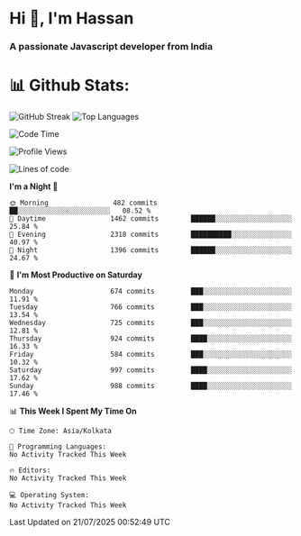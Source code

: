 # Hi 👋, I'm Hassan
### A passionate Javascript developer from India


# 📊 Github Stats:
![GitHub Streak](https://github-readme-streak-stats.herokuapp.com/?user=codeblooded47&theme=dracula&hide_border=false)
![Top Languages](https://github-readme-stats.vercel.app/api/top-langs/?username=codeblooded47&layout=compact&theme=dracula)



<!--START_SECTION:waka-->
![Code Time](http://img.shields.io/badge/Code%20Time-883%20hrs%201%20min-blue)

![Profile Views](http://img.shields.io/badge/Profile%20Views-0-blue)

![Lines of code](https://img.shields.io/badge/From%20Hello%20World%20I%27ve%20Written-24.2%20million%20lines%20of%20code-blue)

**I'm a Night 🦉** 

```text
🌞 Morning                482 commits         ██░░░░░░░░░░░░░░░░░░░░░░░   08.52 % 
🌆 Daytime                1462 commits        ██████░░░░░░░░░░░░░░░░░░░   25.84 % 
🌃 Evening                2318 commits        ██████████░░░░░░░░░░░░░░░   40.97 % 
🌙 Night                  1396 commits        ██████░░░░░░░░░░░░░░░░░░░   24.67 % 
```
📅 **I'm Most Productive on Saturday** 

```text
Monday                   674 commits         ███░░░░░░░░░░░░░░░░░░░░░░   11.91 % 
Tuesday                  766 commits         ███░░░░░░░░░░░░░░░░░░░░░░   13.54 % 
Wednesday                725 commits         ███░░░░░░░░░░░░░░░░░░░░░░   12.81 % 
Thursday                 924 commits         ████░░░░░░░░░░░░░░░░░░░░░   16.33 % 
Friday                   584 commits         ███░░░░░░░░░░░░░░░░░░░░░░   10.32 % 
Saturday                 997 commits         ████░░░░░░░░░░░░░░░░░░░░░   17.62 % 
Sunday                   988 commits         ████░░░░░░░░░░░░░░░░░░░░░   17.46 % 
```


📊 **This Week I Spent My Time On** 

```text
🕑︎ Time Zone: Asia/Kolkata

💬 Programming Languages: 
No Activity Tracked This Week

🔥 Editors: 
No Activity Tracked This Week

💻 Operating System: 
No Activity Tracked This Week
```


 Last Updated on 21/07/2025 00:52:49 UTC
<!--END_SECTION:waka-->

